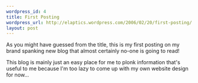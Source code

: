 ```yaml
--- 
wordpress_id: 4
title: First Posting
wordpress_url: http://elaptics.wordpress.com/2006/02/20/first-posting/
layout: post
---
```

As you might have guessed from the title, this is my first posting on my brand spanking new blog that almost certainly no-one is going to read!

This blog is mainly just an easy place for me to plonk information that's useful to me because I'm too lazy to come up with my own website design for now...
